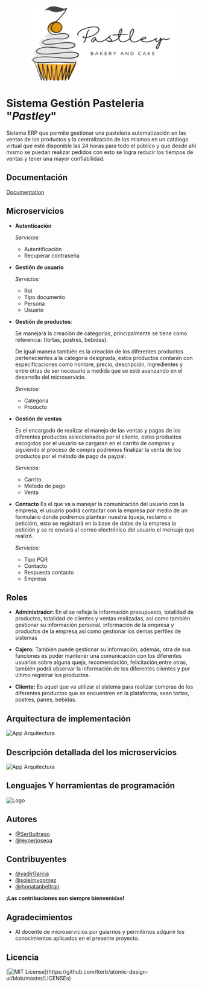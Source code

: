 <p align="center">
    <a href="https://github.com/DeveUp/pastley-backend" target="_blank"> 
        <img src="https://raw.githubusercontent.com/DeveUp/pastley-backend/c830c425e9060de4d66f044b717647f32a0a262b/pastley-logos/04.svg" alt="docker" width="400" height="200"/> 
    </a> 
</p> 
    
# Sistema Gestión Pasteleria "*Pastley*"

Sistema ERP que permite gestionar una pastelería automatización en las ventas de los productos y la centralización de los mismos en un catálogo virtual que esté disponible las 24 horas para todo el público y que desde ahí mismo se puedan realizar pedidos con esto se logra reducir los tiempos de ventas y tener una mayor confiabilidad.

## Documentación
[Documentation](https://drive.google.com/file/d/1z73tLfO8bVCXkmsOkv2Q_f2uBGTyNW_P/view?usp=sharing)


## Microservicios

- **Autenticación**

  *Servicios:*
    - Autentificación
    - Recuperar contraseña
    
- **Gestión de usuario**

  *Servicios:*
    - Rol
    - Tipo documento
    - Persona
    - Usuario
- **Gestión de productos**: 

   Se manejará la creación de categorías, principalmente se tiene como referencia: (tortas, postres, bebidas).
   
   De igual manera también es la creación de los diferentes productos pertenecientes a la
   categoría designada, estos productos contarán con especificaciones como nombre, precio,
   descripción, ingredientes y entre otras de ser necesario a medida que se esté avanzando en el
   desarrollo del microservicio.

    *Servicios:*
    - Categoria
    - Producto

- **Gestión de ventas**

    Es el encargado de realizar el manejo de las ventas y pagos de los diferentes
    productos seleccionados por el cliente, estos productos escogidos por el usuario se cargaran en
    el carrito de compras y siguiendo el proceso de compra podremos finalizar la venta de los
    productos por el método de pago de paypal.
    
    *Servicios:*
    - Carrito
    - Metodo de pago
    - Venta

- **Contacto**
    Es el que va a manejar la comunicación del usuario con la empresa, el
    usuario podrá contactar con la empresa por medio de un formulario donde podremos plantear
    nuestra (queja, reclamo o petición), esto se registrará en la base de datos de la empresa la
    petición y se re enviará al correo electrónico del usuario el mensaje que realizó.
    
    *Servicios:*
    - Tipo PQR
    - Contacto
    - Respuesta contacto
    - Empresa

## Roles

- **Administrador:**  En el se refleja la información presupuesto, totalidad de productos, totalidad de clientes y ventas realizadas, así como también gestionar su información personal, información de la empresa y productos de la empresa,así como gestionar los demas perfiles de sistemas
  
- **Cajero:** También puede gestionar su información, además, otra de sus funciones es poder mantener una comunicación con los diferentes usuarios sobre alguna queja, recomendación, felicitación,entre otras, también podrá observar la información de los diferentes clientes y por último registrar los productos.

- **Cliente:** Es aquel que va utilizar el sistema para realizar compras de los diferentes productos que se encuentren en la plataforma, sean tortas, postres, panes, bebidas.

## Arquitectura de implementación

![App Arquitectura](https://i.ibb.co/Tgj2cBf/Copia-de-Arquitectura-Arquitetura-de-implementacion-drawio.png)


## Descripción detallada del los microservicios

![App Arquitectura](https://i.ibb.co/SN0DXfH/Copia-de-Arquitectura-Descripci-n-detallada-microservicio-drawio.png)


## Lenguajes Y herramientas de programación
![Logo](https://i.ibb.co/Yfqc7JK/Project-Lombok-1.png)

   
## Autores

- [@SerBuitrago](https://github.com/SerBuitrago)
- [@leynerjoseoa](https://github.com/leynerjoseoa)


## Contribuyentes

- [@yadirGarcia](https://github.com/yadirGarcia)
- [@soleimygomez](https://github.com/soleimygomez)
- [@jhonatanbeltran](https://github.com/jhonatanbeltran)

**¡Las contribuciones son siempre bienvenidas!**

## Agradecimientos

 - Al docente de microservicios por guiarnos y permitirnos adquirir los conocimientos aplicados en el presente proyecto. 


## Licencia

[![MIT License](https://img.shields.io/apm/l/atomic-design-ui.svg?)](https://github.com/tterb/atomic-design-ui/blob/master/LICENSEs)

